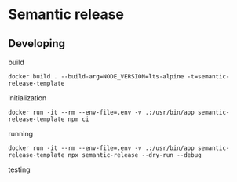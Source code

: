 # Semantic release

## Developing

build
```shell
docker build . --build-arg=NODE_VERSION=lts-alpine -t=semantic-release-template
```

initialization
```shell
docker run -it --rm --env-file=.env -v .:/usr/bin/app semantic-release-template npm ci
```

running
```shell
docker run -it --rm --env-file=.env -v .:/usr/bin/app semantic-release-template npx semantic-release --dry-run --debug
```

testing
```shell
```